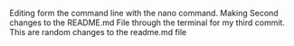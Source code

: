 Editing form the command line with the nano command.
Making Second changes to the README.md File through the terminal for my third commit.
This are random changes to the readme.md file
